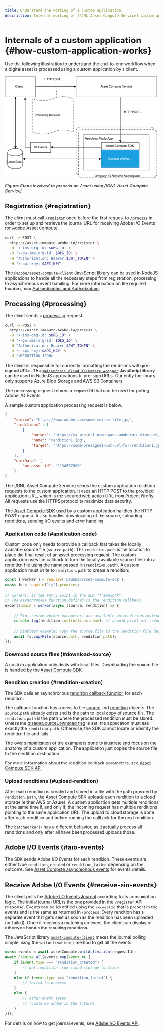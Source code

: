 ```yaml
---
title: Understand the working of a custom application.
description: Internal working of [!DNL Asset Compute Service] custom application to help understand how it works.
---
```


# Internals of a custom application {#how-custom-application-works}

Use the following illustration to understand the end-to-end workflow when a digital asset is processed using a custom application by a client.

![Custom application workflow](assets/customworker.png)

*Figure: Steps involved to process an Asset using [!DNL Asset Compute Service].*

## Registration {#registration}

The client must call [`/register`](api.md#register) once before the first request to [`/process`](api.md#process-request) in order to set up and retrieve the journal URL for receiving Adobe I/O Events for Adobe Asset Compute.

```sh
curl -X POST \
  https://asset-compute.adobe.io/register \
  -H "x-ims-org-id: $ORG_ID" \
  -H "x-gw-ims-org-id: $ORG_ID" \
  -H "Authorization: Bearer $JWT_TOKEN" \
  -H "x-api-key: $API_KEY"
```

The [`@adobe/asset-compute-client`](https://github.com/adobe/asset-compute-client#usage) JavaScript library can be used in NodeJS applications to handle all the necessary steps from registration, processing to asynchronous event handling. For more information on the required headers, see [Authentication and Authorization](api.md).

## Processing {#processing}

The client sends a [processing](api.md#process-request) request.

```sh
curl -X POST \
  https://asset-compute.adobe.io/process \
  -H "x-ims-org-id: $ORG_ID" \
  -H "x-gw-ims-org-id: $ORG_ID" \
  -H "Authorization: Bearer $JWT_TOKEN" \
  -H "x-api-key: $API_KEY" \
  -d "<RENDITION_JSON>
```

The client is responsible for correctly formatting the renditions with pre-signed URLs. The [`@adobe/node-cloud-blobstore-wrapper`](https://github.com/adobe/node-cloud-blobstore-wrapper#presigned-urls) JavaScript library can be used in NodeJS applications to pre-sign URLs. Currently the library only supports Azure Blob Storage and AWS S3 Containers.

The processing request returns a `requestId` that can be used for polling Adobe I/O Events.

A sample custom application processing request is below.

```json
{
    "source": "https://www.adobe.com/some-source-file.jpg",
    "renditions" : [
        {
            "worker": "https://my-project-namespace.adobeioruntime.net/api/v1/web/my-namespace-version/my-worker",
            "name": "rendition1.jpg",
            "target": "https://some-presigned-put-url-for-rendition1.jpg",
        }
    ],
    "userData": {
        "my-asset-id": "1234567890"
    }
}
```

The [!DNL Asset Compute Service] sends the custom application rendition requests to the custom application. It uses an HTTP POST to the provided application URL, which is the secured web action URL from Project Firefly. All requests use the HTTPS protocol to maximize data security.

The [Asset Compute SDK](https://github.com/adobe/asset-compute-sdk#adobe-asset-compute-worker-sdk) used by a custom application handles the HTTP POST request. It also handles downloading of the source, uploading renditions, sending I/O events and error handling.

<!-- TBD: Add the application diagram. -->

### Application code {#application-code}

Custom code only needs to provide a callback that takes the locally available source file (`source.path`). The `rendition.path` is the location to place the final result of an asset processing request. The custom application uses the callback to turn the locally available source files into a rendition file using the name passed in (`rendition.path`). A custom application must write to `rendition.path` to create a rendition:

```javascript
const { worker } = require('@adobe/asset-compute-sdk');
const fs = require('fs').promises;

// worker() is the entry point in the SDK "framework".
// The asynchronous function defined is the rendition callback.
exports.main = worker(async (source, rendition) => {

    // Tip: custom worker parameters are available in rendition.instructions.
    console.log(rendition.instructions.name); // should print out `rendition.jpg`.

    // Simplest example: copy the source file to the rendition file destination so as to transfer the asset as is without processing.
    await fs.copyFile(source.path, rendition.path);
});
```

### Download source files {#download-source}

A custom application only deals with local files. Downloading the source file is handled by the [Asset Compute SDK](https://github.com/adobe/asset-compute-sdk#adobe-asset-compute-worker-sdk).

### Rendition creation {#rendition-creation}

The SDK calls an asynchronous [rendition callback function](https://github.com/adobe/asset-compute-sdk#rendition-callback-for-worker-required) for each rendition.

The callback function has access to the [source](https://github.com/adobe/asset-compute-sdk#source) and [rendition](https://github.com/adobe/asset-compute-sdk#rendition) objects. The `source.path` already exists and is the path to local copy of source file. The `rendition.path` is the path where the processed rendition must be stored. Unless the [disableSourceDownload flag](https://github.com/adobe/asset-compute-sdk#worker-options-optional) is set, the application must use exactly the `rendition.path`. Otherwise, the SDK cannot locate or identify the rendition file and fails.

The over simplification of the example is done to illustrate and focus on the anatomy of a custom application. The application just copies the source file to the rendition destination.

For more information about the rendition callback parameters, see [Asset Compute SDK API](https://github.com/adobe/asset-compute-sdk#api-details).

### Upload renditions {#upload-rendition}

After each rendition is created and stored in a file with the path provided by `rendition.path`, the [Asset Compute SDK](https://github.com/adobe/asset-compute-sdk#adobe-asset-compute-worker-sdk) uploads each rendition to a cloud storage (either AWS or Azure). A custom application gets multiple renditions at the same time if, and only if, the incoming request has multiple renditions pointing to the same application URL. The upload to cloud storage is done after each rendition and before running the callback for the next rendition.

The `batchWorker()` has a different behavior, as it actually process all renditions and only after all have been processed uploads those.

## Adobe I/O Events {#aio-events}

The SDK sends Adobe I/O Events for each rendition. These events are either type `rendition_created` or `rendition_failed` depending on the outcome. See [Asset Compute asynchronous events](api.md#asynchronous-events) for events details.

## Receive Adobe I/O Events {#receive-aio-events}

The client polls the [Adobe I/O Events Journal](https://www.adobe.io/apis/experienceplatform/events/ioeventsapi.html#/Journaling) according to its consumption logic. The initial journal URL is the one provided in the `/register` API response. Events can be identified using the `requestId` that is present in the events and is the same as returned in `/process`. Every rendition has a separate event that gets sent as soon as the rendition has been uploaded (or failed). Once it receives a matching an event, the client can display or otherwise handle the resulting renditions.

The JavaScript library [`asset-compute-client`](https://github.com/adobe/asset-compute-client#usage) makes the journal polling simple using the `waitActivation()` method to get all the events.

```javascript
const events = await assetCompute.waitActivation(requestId);
await Promise.all(events.map(event => {
    if (event.type === "rendition_created") {
        // get rendition from cloud storage location
    }
    else if (event.type === "rendition_failed") {
        // failed to process
    }
    else {
        // other event types
        // (could be added in the future)
    }
}));
```

For details on how to get journal events, see [Adobe I/O Events API](https://www.adobe.io/apis/experienceplatform/events/ioeventsapi.html#!adobedocs/adobeio-events/master/events-api-reference.yaml).

<!-- TBD:
* Illustration of the controls/data flow.
* Basic overview, in text and not code, of how an application works.
-->
